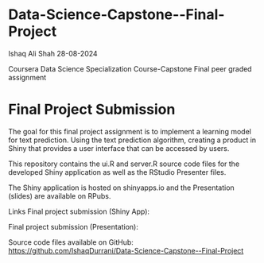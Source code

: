 # Data-Science-Capstone--Final-Project
Ishaq Ali Shah
28-08-2024

Coursera Data Science Specialization Course-Capstone Final peer graded assignment

# Final Project Submission
The goal for this final project assignment is to implement a learning model for text prediction. Using the text prediction algorithm, creating a product in Shiny that provides a user interface that can be accessed by users.

This repository contains the ui.R and server.R source code files for the developed Shiny application as well as the RStudio Presenter files.

The Shiny application is hosted on shinyapps.io and the Presentation (slides) are available on RPubs.

Links
Final project submission (Shiny App): 

Final project submission (Presentation): 

Source code files available on GitHub: https://github.com/IshaqDurrani/Data-Science-Capstone--Final-Project
